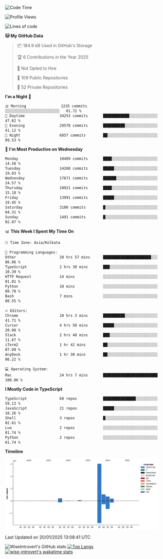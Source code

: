 <!--START_SECTION:waka-->
![Code Time](http://img.shields.io/badge/Code%20Time-2%2C135%20hrs%2037%20mins-blue)

![Profile Views](http://img.shields.io/badge/Profile%20Views-0-blue)

![Lines of code](https://img.shields.io/badge/From%20Hello%20World%20I%27ve%20Written-43.8%20million%20lines%20of%20code-blue)

**🐱 My GitHub Data** 

> 📦 184.9 kB Used in GitHub's Storage 
 > 
> 🏆 6 Contributions in the Year 2025
 > 
> 🚫 Not Opted to Hire
 > 
> 📜 109 Public Repositories 
 > 
> 🔑 52 Private Repositories 
 > 
**I'm a Night 🦉** 

```text
🌞 Morning                1235 commits        ░░░░░░░░░░░░░░░░░░░░░░░░░   01.72 % 
🌆 Daytime                34253 commits       ████████████░░░░░░░░░░░░░   47.62 % 
🌃 Evening                29578 commits       ██████████░░░░░░░░░░░░░░░   41.12 % 
🌙 Night                  6857 commits        ██░░░░░░░░░░░░░░░░░░░░░░░   09.53 % 
```
📅 **I'm Most Productive on Wednesday** 

```text
Monday                   10489 commits       ████░░░░░░░░░░░░░░░░░░░░░   14.58 % 
Tuesday                  14260 commits       █████░░░░░░░░░░░░░░░░░░░░   19.83 % 
Wednesday                17671 commits       ██████░░░░░░░░░░░░░░░░░░░   24.57 % 
Thursday                 10921 commits       ████░░░░░░░░░░░░░░░░░░░░░   15.18 % 
Friday                   13991 commits       █████░░░░░░░░░░░░░░░░░░░░   19.45 % 
Saturday                 3100 commits        █░░░░░░░░░░░░░░░░░░░░░░░░   04.31 % 
Sunday                   1491 commits        █░░░░░░░░░░░░░░░░░░░░░░░░   02.07 % 
```


📊 **This Week I Spent My Time On** 

```text
🕑︎ Time Zone: Asia/Kolkata

💬 Programming Languages: 
Other                    20 hrs 57 mins      ██████████████████████░░░   86.86 % 
TypeScript               2 hrs 30 mins       ███░░░░░░░░░░░░░░░░░░░░░░   10.39 % 
HTTP Request             14 mins             ░░░░░░░░░░░░░░░░░░░░░░░░░   01.01 % 
Python                   10 mins             ░░░░░░░░░░░░░░░░░░░░░░░░░   00.70 % 
Bash                     7 mins              ░░░░░░░░░░░░░░░░░░░░░░░░░   00.55 % 

🔥 Editors: 
Chrome                   10 hrs 3 mins       ██████████░░░░░░░░░░░░░░░   41.71 % 
Cursor                   4 hrs 50 mins       █████░░░░░░░░░░░░░░░░░░░░   20.08 % 
Slack                    2 hrs 48 mins       ███░░░░░░░░░░░░░░░░░░░░░░   11.67 % 
iTerm2                   1 hr 42 mins        ██░░░░░░░░░░░░░░░░░░░░░░░   07.09 % 
AnyDesk                  1 hr 30 mins        ██░░░░░░░░░░░░░░░░░░░░░░░   06.22 % 

💻 Operating System: 
Mac                      24 hrs 7 mins       █████████████████████████   100.00 % 
```

**I Mostly Code in TypeScript** 

```text
TypeScript               68 repos            ███████████████░░░░░░░░░░   59.13 % 
JavaScript               21 repos            █████░░░░░░░░░░░░░░░░░░░░   18.26 % 
Shell                    3 repos             █░░░░░░░░░░░░░░░░░░░░░░░░   02.61 % 
Lua                      2 repos             ░░░░░░░░░░░░░░░░░░░░░░░░░   01.74 % 
Python                   2 repos             ░░░░░░░░░░░░░░░░░░░░░░░░░   01.74 % 
```



**Timeline**

![Lines of Code chart](https://raw.githubusercontent.com/wise-introvert/wise-introvert/master/assets/bar_graph.png)


 Last Updated on 20/01/2025 13:08:41 UTC
<!--END_SECTION:waka-->

![WiseIntrovert's GitHub stats](https://github-readme-stats.vercel.app/api?username=wise-introvert&count_private=true&show_icons=true)
[![Top Langs](https://github-readme-stats.vercel.app/api/top-langs/?username=wise-introvert&langs_count=10)](https://github.com/anuraghazra/github-readme-stats)
[![wise-introvert's wakatime stats](https://github-readme-stats.vercel.app/api/wakatime?username=wiseintrovert)](https://github.com/anuraghazra/github-readme-stats)
